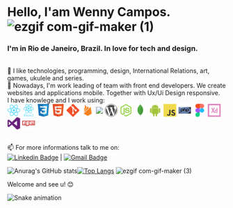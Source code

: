# Hello, I'am Wenny Campos. ![ezgif com-gif-maker (1)](https://user-images.githubusercontent.com/68281298/119243223-2ac5c200-bb3b-11eb-9d6f-2b6d98fa3c9e.gif)
### I'm in Rio de Janeiro, Brazil. In love for tech and design.

<br/>💬 I like technologies, programming, design, International Relations, art, games, ukulele and series.
<br/>💼 Nowadays, I'm work leading of team with front end developers. We create websites and applications mobile. Together with Ux/Ui Design responsive. 
<br>I have knowlege and I work using:
<br/> <img align="center" heigth="20" width="30" src="https://raw.githubusercontent.com/devicons/devicon/master/icons/react/react-original.svg" style="max-width:100%;">
<img align="center" heigth="20" width="30" src="https://raw.githubusercontent.com/devicons/devicon/master/icons/react/react-original-wordmark.svg" style="max-width:100%;">
<img align="center" heigth="20" width="30" src="https://raw.githubusercontent.com/devicons/devicon/master/icons/css3/css3-original.svg" style="max-width:100%;">
<img align="center" heigth="20" width="30" src="https://raw.githubusercontent.com/devicons/devicon/master/icons/html5/html5-original.svg" style="max-width:100%;">
<img align="center" heigth="20" width="30" src="https://raw.githubusercontent.com/devicons/devicon/master/icons/git/git-original.svg" style="max-width:100%;">
<img align="center" heigth="20" width="30" src="https://raw.githubusercontent.com/devicons/devicon/master/icons/firebase/firebase-plain.svg" style="max-width:100%;">
<img align="center" heigth="20" width="30" src="https://www.vectorlogo.zone/logos/getpostman/getpostman-icon.svg" style="max-width:100%;">
<img align="center" heigth="20" width="30" src="https://raw.githubusercontent.com/devicons/devicon/master/icons/wordpress/wordpress-plain.svg" style="max-width:100%;">
<img align="center" heigth="20" width="30" src="https://raw.githubusercontent.com/devicons/devicon/master/icons/nodejs/nodejs-original.svg" style="max-width:100%;">
<img align="center" heigth="20" width="30" src="https://raw.githubusercontent.com/devicons/devicon/master/icons/mongodb/mongodb-original.svg" style="max-width:100%;">
<img align="center" heigth="20" width="30" src="https://raw.githubusercontent.com/devicons/devicon/master/icons/android/android-original.svg" style="max-width:100%;">
<img align="center" heigth="20" width="30" src="https://raw.githubusercontent.com/devicons/devicon/master/icons/javascript/javascript-original.svg" style="max-width:100%;">
<img align="center" heigth="20" width="30" src="https://raw.githubusercontent.com/devicons/devicon/master/icons/php/php-original.svg" style="max-width:100%;">
<img align="center" heigth="20" width="30" src="https://raw.githubusercontent.com/devicons/devicon/master/icons/figma/figma-original.svg" style="max-width:100%;">
<img align="center" heigth="20" width="30" src="https://raw.githubusercontent.com/devicons/devicon/master/icons/xd/xd-line.svg" style="max-width:100%;">
<img align="center" heigth="20" width="30" src="https://raw.githubusercontent.com/devicons/devicon/master/icons/visualstudio/visualstudio-plain.svg" style="max-width:100%;">
<img align="center" heigth="20" width="30" src="https://raw.githubusercontent.com/devicons/devicon/master/icons/npm/npm-original-wordmark.svg" style="max-width:100%;">

 <br/>📫 For more informations talk to me on:<br/>
[![Linkedin Badge](https://img.shields.io/badge/-wennycampos-blue?style=flat-square&logo=Linkedin&logoColor=white&link=https://www.linkedin.com/in/wennycampos/)](https://www.linkedin.com/in/wennycampos/) 
|
[![Gmail Badge](https://img.shields.io/badge/wennyct@gmail.com-c14438?style=flat-square&logo=Gmail&logoColor=white&link=mailto:wennyct@gmail.com)](mailto:wennyct@gmail.com)

![Anurag's GitHub stats](https://github-readme-stats.vercel.app/api?username=wennycampos&show_icons=true&theme=tokyonight)[![Top Langs](https://github-readme-stats.vercel.app/api/top-langs/?username=wennycampos&langs_count=8&theme=tokyonight)](https://github.com/wennycampos/github-readme-stats) ![ezgif com-gif-maker (3)](https://user-images.githubusercontent.com/68281298/119243312-e686f180-bb3b-11eb-89c3-55e3965edbfa.gif)


Welcome and see u! 😊

![Snake animation](https://github.com/wennycampos/wennycampos/blob/output/github-contribution-grid-snake.svg)
